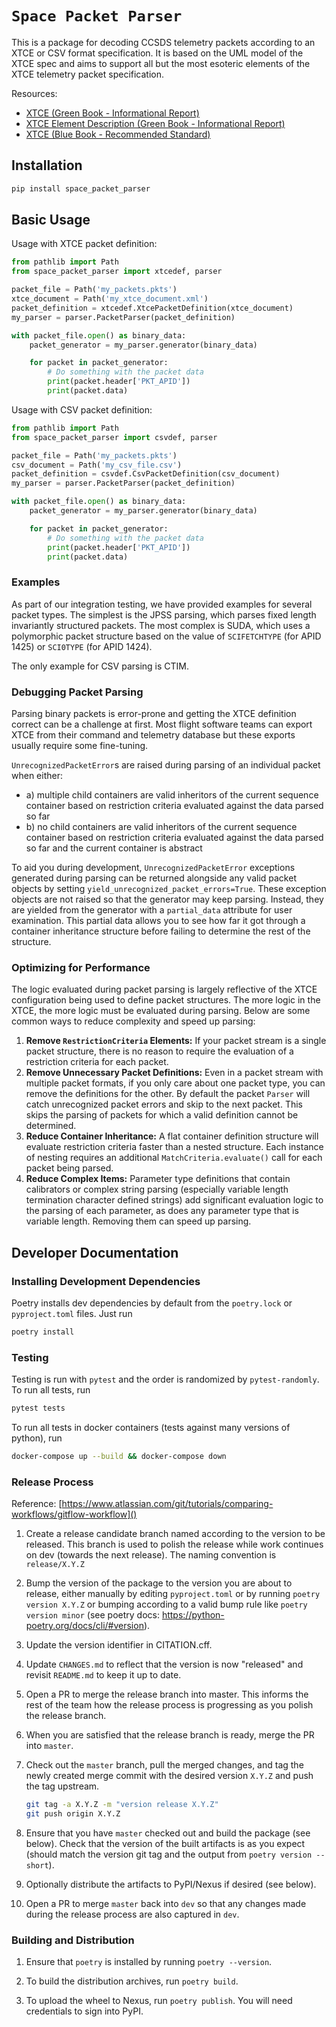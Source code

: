 # `Space Packet Parser`
This is a package for decoding CCSDS telemetry packets according to an XTCE or CSV format specification. 
It is based on the UML model of the XTCE spec and aims to support all but the most esoteric elements of the 
XTCE telemetry packet specification.

Resources:
- [XTCE (Green Book - Informational Report)](https://public.ccsds.org/Pubs/660x2g2.pdf)
- [XTCE Element Description (Green Book - Informational Report)](https://public.ccsds.org/Pubs/660x1g2.pdf)
- [XTCE (Blue Book - Recommended Standard)](https://public.ccsds.org/Pubs/660x0b2.pdf)

## Installation
```bash
pip install space_packet_parser
```

## Basic Usage
Usage with XTCE packet definition:

```python
from pathlib import Path
from space_packet_parser import xtcedef, parser

packet_file = Path('my_packets.pkts')
xtce_document = Path('my_xtce_document.xml')
packet_definition = xtcedef.XtcePacketDefinition(xtce_document)
my_parser = parser.PacketParser(packet_definition)

with packet_file.open() as binary_data:
    packet_generator = my_parser.generator(binary_data)

    for packet in packet_generator:
        # Do something with the packet data
        print(packet.header['PKT_APID'])
        print(packet.data)
```

Usage with CSV packet definition:

```python
from pathlib import Path
from space_packet_parser import csvdef, parser

packet_file = Path('my_packets.pkts')
csv_document = Path('my_csv_file.csv')
packet_definition = csvdef.CsvPacketDefinition(csv_document)
my_parser = parser.PacketParser(packet_definition)

with packet_file.open() as binary_data:
    packet_generator = my_parser.generator(binary_data)

    for packet in packet_generator:
        # Do something with the packet data
        print(packet.header['PKT_APID'])
        print(packet.data)
```

### Examples
As part of our integration testing, we have provided examples for several packet types.
The simplest is the JPSS parsing, which parses fixed length invariantly structured packets. 
The most complex is SUDA, which uses a polymorphic packet structure 
based on the value of `SCIFETCHTYPE` (for APID 1425) or `SCI0TYPE` (for APID 1424).

The only example for CSV parsing is CTIM.

### Debugging Packet Parsing
Parsing binary packets is error-prone and getting the XTCE definition correct can be a challenge at first. 
Most flight software teams can export XTCE from their command and telemetry database but these exports usually require 
some fine-tuning. 

`UnrecognizedPacketError`s are raised during parsing of an individual packet when either:

- a) multiple child containers are valid inheritors of the current sequence container based on 
   restriction criteria evaluated against the data parsed so far
- b) no child containers are valid inheritors of the current sequence container based on 
  restriction criteria evaluated against the data parsed so far 
  and the current container is abstract

To aid you during development, `UnrecognizedPacketError` exceptions generated during parsing can be returned 
alongside any valid packet objects by setting `yield_unrecognized_packet_errors=True`. 
These exception objects are not raised so that the generator may keep parsing. Instead, they 
are yielded from the generator with a `partial_data` attribute for user examination. This partial data allows you to 
see how far it got through a container inheritance structure before failing to determine the rest of the structure. 

### Optimizing for Performance
The logic evaluated during packet parsing is largely reflective of the XTCE configuration being used 
to define packet structures. The more logic in the XTCE, the more logic must be evaluated during 
parsing. Below are some common ways to reduce complexity and speed up parsing:

1. **Remove `RestrictionCriteria` Elements:** If your packet stream is a single packet structure, 
    there is no reason to require the evaluation of a restriction criteria for each packet. 
2. **Remove Unnecessary Packet Definitions:** Even in a packet stream with multiple packet formats, if you only
    care about one packet type, you can remove the definitions for the other. By default the packet `Parser` will 
    catch unrecognized packet errors and skip to the next packet. This skips the parsing of packets 
    for which a valid definition cannot be determined.
3. **Reduce Container Inheritance:** A flat container definition structure will evaluate restriction criteria
    faster than a nested structure. Each instance of nesting requires an additional `MatchCriteria.evaluate()`
    call for each packet being parsed. 
4. **Reduce Complex Items:** Parameter type definitions that contain calibrators or complex string parsing 
    (especially variable length termination character defined strings) add significant evaluation logic to 
    the parsing of each parameter, as does any parameter type that is variable length. 
    Removing them can speed up parsing.

## Developer Documentation
### Installing Development Dependencies
Poetry installs dev dependencies by default from the `poetry.lock` or `pyproject.toml` files. Just run 
```bash
poetry install
```

### Testing
Testing is run with `pytest` and the order is randomized by `pytest-randomly`. 
To run all tests, run
```bash
pytest tests
```

To run all tests in docker containers (tests against many versions of python), run
```bash
docker-compose up --build && docker-compose down
```

### Release Process
Reference: [https://www.atlassian.com/git/tutorials/comparing-workflows/gitflow-workflow]()

1. Create a release candidate branch named according to the version to be released. This branch is used to polish
   the release while work continues on dev (towards the next release). The naming convention is `release/X.Y.Z`

2. Bump the version of the package to the version you are about to release, either manually by editing `pyproject.toml`
   or by running `poetry version X.Y.Z` or bumping according to a valid bump rule like `poetry version minor`
   (see poetry docs: https://python-poetry.org/docs/cli/#version).

3. Update the version identifier in CITATION.cff.

4. Update `CHANGES.md` to reflect that the version is now "released" and revisit `README.md` to keep it up to date.
   
5. Open a PR to merge the release branch into master. This informs the rest of the team how the release 
   process is progressing as you polish the release branch.

6. When you are satisfied that the release branch is ready, merge the PR into `master`. 

7. Check out the `master` branch, pull the merged changes, and tag the newly created merge commit with the 
   desired version `X.Y.Z` and push the tag upstream. 
   
   ```bash
   git tag -a X.Y.Z -m "version release X.Y.Z"
   git push origin X.Y.Z
   ```
   
8. Ensure that you have `master` checked out and build the package (see below).
   Check that the version of the built artifacts is as you expect (should match the version git tag and the 
   output from `poetry version --short`).
   
9. Optionally distribute the artifacts to PyPI/Nexus if desired (see below).
   
10. Open a PR to merge `master` back into `dev` so that any changes made during the release process are also captured
    in `dev`. 


### Building and Distribution
1. Ensure that `poetry` is installed by running `poetry --version`.
   
2. To build the distribution archives, run `poetry build`.
   
3. To upload the wheel to Nexus, run `poetry publish`. You will need credentials to sign into PyPI.
